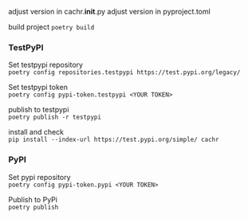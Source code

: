 adjust version in cachr.__init__.py
adjust version in pyproject.toml

build project
`poetry build`

### TestPyPI
Set testpypi repository  
`poetry config repositories.testpypi https://test.pypi.org/legacy/`  

Set testpypi token  
`poetry config pypi-token.testpypi <YOUR TOKEN>`  

publish to testpypi  
`poetry publish -r testpypi`  

install and check  
`pip install --index-url https://test.pypi.org/simple/ cachr`  


### PyPI

Set pypi repository  
`poetry config pypi-token.pypi <YOUR TOKEN>`  

Publish to PyPi  
`poetry publish`  